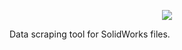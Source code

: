 <!-- ![DMWorks](/DMWorks/Images/DMWorks_Logo.svg) -->
<p align="center">
    <img src="https://github.com/BrockSkaggs/DMWorks/tree/main/DMWorks/Images/DMWorks_Logo.svg"/>
</p>


Data scraping tool for SolidWorks files.
